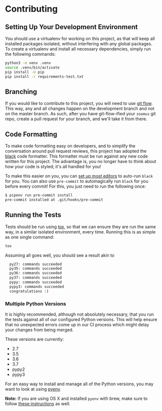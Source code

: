 # Contributing

## Setting Up Your Development Environment

You should use a virtualenv for working on this project, as that will keep all
installed packages isolated, without interfering with any global packages. To
create a virtualenv and install all necessary dependencies, simply run the
following commands:

```sh
python3 -m venv .venv
source .venv/bin/activate
pip install -U pip
pip install -r requirements-test.txt
```

## Branching

If you would like to contribute to this project, you will need to use
[git flow](https://github.com/nvie/gitflow). This way, any and all changes
happen on the development branch and not on the master branch. As such, after
you have git-flow-ified your `zoomus` git repo, create a pull request for your
branch, and we'll take it from there.

## Code Formatting

To make code formatting easy on developers, and to simplify the conversation
around pull request reviews, this project has adopted the
[black](https://pypi.org/project/black/) code formatter. This formatter must
be run against any new code written for this project. The advantage is, you
no longer have to think about how your code is styled; it's all handled for you!

To make this easier on you, you can [set up most editors][black-editors] to
auto-run `black` for you. You can also use `pre-commit` to automagically run
`black` for you before every commit! For this, you just need to run the following
once:

```sh
$ pipenv run pre-commit install
pre-commit installed at .git/hooks/pre-commit
```

## Running the Tests

Tests should be run using [tox](https://pypi.python.org/pypi/tox), so that we
can ensure they are run the same way, in a similar isolated environment, every
time. Running this is as simple as one single command:

```sh
tox
```

Assuming all goes well, you should see a result akin to

```sh
  py27: commands succeeded
  py35: commands succeeded
  py36: commands succeeded
  py37: commands succeeded
  pypy: commands succeeded
  pypy3: commands succeeded
  congratulations :)
```

### Multiple Python Versions

It is highly recommended, although not absolutely necessary, that you run the tests
against all of our configured Python versions. This will help ensure that no
unexpected errors come up in our CI process which might delay your changes from
being merged.

These versions are currently:

* 2.7
* 3.5
* 3.6
* 3.7
* pypy2
* pypy3

For an easy way to install and manage all of the Python versions, you may want
to look at using [pyenv](https://github.com/pyenv/pyenv).

**Note:** If you are using OS X and installed `pyenv` with brew, make sure to
follow [these instructions](https://github.com/pyenv/pyenv#homebrew-on-macos)
as well.

[black-editors]: https://github.com/psf/black#editor-integration
